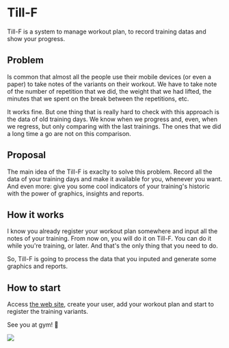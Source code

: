 # Till-F

Till-F is a system to manage workout plan, to record training datas and show your progress.

## Problem

Is common that almost all the people use their mobile devices (or even a paper) to take notes of the variants on their workout. We have to take note of the number of repetition that we did, the weight that we had lifted, the minutes that we spent on the break between the repetitions, etc.

It works fine. But one thing that is really hard to check with this approach is the data of old training days. We know when we progress and, even, when we regress, but only comparing with the last trainings. The ones that we did a long time a go are not on this comparison.

## Proposal

The main idea of the Till-F is exaclty to solve this problem. Record all the data of your training days and make it available for you, whenever you want. And even more: give you some cool indicators of your training's historic with the power of graphics, insights and reports.

## How it works

I know you already register your workout plan somewhere and input all the notes of your training. From now on, you will do it on Till-F. You can do it while you're training, or later. And that's the only thing that you need to do.

So, Till-F is going to process the data that you inputed and generate some graphics and reports.

## How to start

Access [the web site](https://www.tillf.com.br), create your user, add your workout plan and start to register the training variants.

See you at gym! 💪

![](https://media.giphy.com/media/tBYOOzPcku9s4/giphy.gif)
